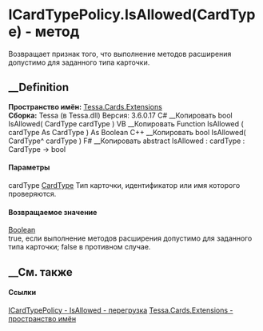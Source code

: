 # ICardTypePolicy.IsAllowed(CardType) - метод
Возвращает признак того, что выполнение методов расширения допустимо для
заданного типа карточки.
##  __Definition
 **Пространство имён:** [Tessa.Cards.Extensions](N_Tessa_Cards_Extensions.htm)  
 **Сборка:** Tessa (в Tessa.dll) Версия: 3.6.0.17
C# __Копировать
     bool IsAllowed(
    	CardType cardType
    )
VB __Копировать
     Function IsAllowed ( 
    	cardType As CardType
    ) As Boolean
C++ __Копировать
     bool IsAllowed(
    	CardType^ cardType
    )
F# __Копировать
     abstract IsAllowed : 
            cardType : CardType -> bool 
#### Параметры
cardType [CardType](T_Tessa_Cards_CardType.htm)
    Тип карточки, идентификатор или имя которого проверяются.
#### Возвращаемое значение
[Boolean](https://learn.microsoft.com/dotnet/api/system.boolean)  
true, если выполнение методов расширения допустимо для заданного типа
карточки; false в противном случае.
## __См. также
#### Ссылки
[ICardTypePolicy - ](T_Tessa_Cards_Extensions_ICardTypePolicy.htm)
[IsAllowed -
перегрузка](Overload_Tessa_Cards_Extensions_ICardTypePolicy_IsAllowed.htm)
[Tessa.Cards.Extensions - пространство имён](N_Tessa_Cards_Extensions.htm)
